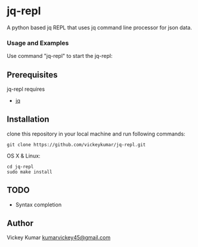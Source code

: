 # jq-repl

A python based jq REPL that uses jq command line processor for json data.

### Usage and Examples
Use command "jq-repl" to start the jq-repl:

## Prerequisites

jq-repl requires 
* [jq](https://github.com/stedolan/jq)

## Installation

clone this repository in your local machine and run following commands:
```
git clone https://github.com/vickeykumar/jq-repl.git
```

OS X & Linux:

```
cd jq-repl
sudo make install
```

## TODO

* Syntax completion


## Author

Vickey Kumar <kumarvickey45@gmail.com>

